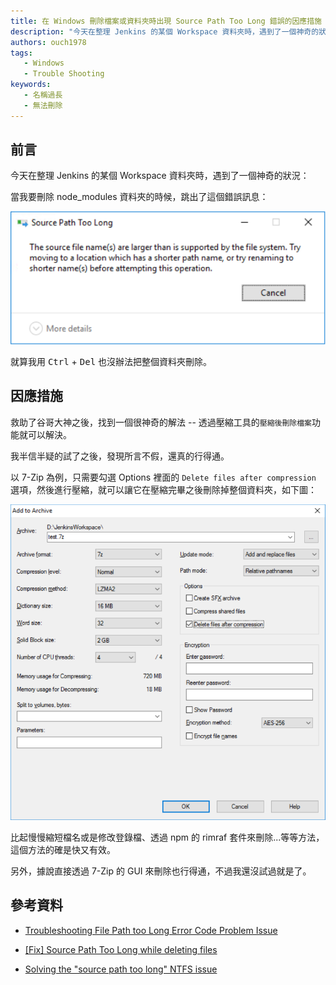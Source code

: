 ```yaml
---
title: 在 Windows 刪除檔案或資料夾時出現 Source Path Too Long 錯誤的因應措施
description: "今天在整理 Jenkins 的某個 Workspace 資料夾時，遇到了一個神奇的狀況：當我要刪除 node_modules 資料夾的時候，跳出了'Source Path Too Long'這個錯誤訊息。 就算我用 Ctrl + Del 也沒辦法把整個資料夾刪除。"
authors: ouch1978
tags: 
   - Windows
   - Trouble Shooting
keywords: 
   - 名稱過長
   - 無法刪除
---
```


## 前言

今天在整理 Jenkins 的某個 Workspace 資料夾時，遇到了一個神奇的狀況：

當我要刪除 node_modules 資料夾的時候，跳出了這個錯誤訊息：

![Source Path Too Long 錯誤](./source-path-too-long.png "Source Path Too Long 錯誤")

就算我用 <kbd>Ctrl</kbd> + <kbd>Del</kbd> 也沒辦法把整個資料夾刪除。

<!--truncate-->

## 因應措施

救助了谷哥大神之後，找到一個很神奇的解法 -- 透過壓縮工具的`壓縮後刪除檔案`功能就可以解決。

我半信半疑的試了之後，發現所言不假，還真的行得通。

以 7-Zip 為例，只需要勾選 Options 裡面的 `Delete files after compression` 選項，然後進行壓縮，就可以讓它在壓縮完畢之後刪除掉整個資料夾，如下圖：

![Delete files after compression](./delete-files-after-compression.png "Delete files after compression")

比起慢慢縮短檔名或是修改登錄檔、透過 npm 的 rimraf 套件來刪除...等等方法，這個方法的確是快又有效。

另外，據說直接透過 7-Zip 的 GUI 來刪除也行得通，不過我還沒試過就是了。

## 參考資料

* [Troubleshooting File Path too Long Error Code Problem Issue](https://www.techinpost.com/file-path-too-long/ "Troubleshooting File Path too Long Error Code Problem Issue")

* [[Fix] Source Path Too Long while deleting files](https://www.linglom.com/it-support/fix-source-path-too-long-while-deleting-files/ "[Fix] Source Path Too Long while deleting files")

* [Solving the "source path too long" NTFS issue](https://coderwall.com/p/alhoww/solving-the-source-path-too-long-ntfs-issue 'Solving the "source path too long" NTFS issue')
